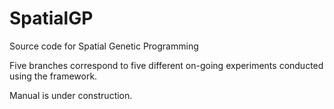 # SpatialGP
Source code for Spatial Genetic Programming

Five branches correspond to five different on-going experiments conducted using the framework.

Manual is under construction.
